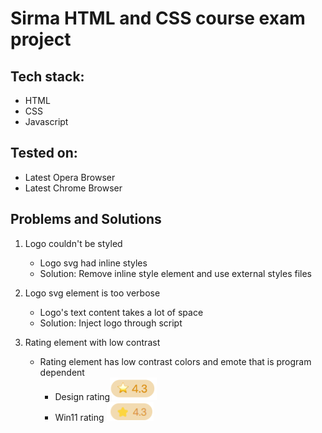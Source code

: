 <style>
    img{
        width:75px;
    }
</style>

# Sirma HTML and CSS course exam project

## Tech stack:

-   HTML
-   CSS
-   Javascript

## Tested on:

-   Latest Opera Browser
-   Latest Chrome Browser

## Problems and Solutions

1. Logo couldn't be styled

    - Logo svg had inline styles
    - Solution: Remove inline style element and use external styles files

2. Logo svg element is too verbose

    - Logo's text content takes a lot of space
    - Solution: Inject logo through script

3. Rating element with low contrast

    - Rating element has low contrast colors and emote that is program dependent
        - Design rating![](/docimgs/image.png)
        - Win11 rating ![](/docimgs/image-1.png)
